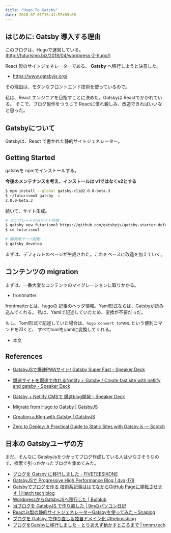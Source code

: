 ```yaml
---
title: "Hugo To Gatsby"
date: 2018-07-01T15:41:57+09:00
---
```


## はじめに: Gatsby 導入する理由
このブログは、Hugoで運営している。(http://futurismo.biz/2018/04/wordpress-2-hugo/)

React 製のサイトジェネレーターである、 **Gatsby** へ移行しようと決意した。

- https://www.gatsbyjs.org/

その理由は、モダンなフロントエンド技術を使っているので。

私は、React エンジニアを目指すことに決めた。Gatsbyは Reactでかかれている。
そこで、ブログ製作をつうじで Reactに慣れ親しみ、改造できればいいなと思った。

## Gatsbyについて
Gatsbyは、React で書かれた静的サイトジェネレーター。

## Getting Started
gatsbyを npmでインストールする。

**今後のメンテナンスを考え、インストールは v1ではなくv2とする**

```bash
$ npm install --global gatsby-cli@2.0.0-beta.3
$ ~/futurismo3 gatsby -v                                                                                                                                               15:36:1
2.0.0-beta.3
```

続いて、サイト生成。

```bash
# テンプレートからサイト作成
$ gatsby new futurismo3 https://github.com/gatsbyjs/gatsby-starter-default#v2
$ cd futurismo3

# 開発用サーバ起動
$ gatsby develop
```

まずは、デフォルトのページが生成された。これをベースに改造を加えていく。

## コンテンツの migration
まずは、一番大変なコンテンツのマイグレーションに取りかかる。

- frontmatter

frontmatterとは、hugoの 記事のヘッダ情報。Yaml形式ならば、Gatsbyが読み込んでくれる。
私は、Yamlで記述していたため、変換が不要だっだ。

もし、Toml形式で記述していた場合は、`hugo convert toYAML` という便利コマンドを叩くと、
すべてtomlをyamlに変換してくれる。

- 本文


## References
- [GatsbyJSで爆速PWAサイト/ Gatsby Super Fast \- Speaker Deck](https://speakerdeck.com/nnjyami/gatsby-super-fast)
- [爆速サイトを爆速で作れるNetlify \+ Gatsby / Create fast site with netlify and gatsby \- Speaker Deck](https://speakerdeck.com/mottox2/create-fast-site-with-netlify-and-gatsby)
- [Gatsby \+ Netlify CMSで 爆速blog開発 \- Speaker Deck](https://speakerdeck.com/mukai21/gatsby-plus-netlify-cmsde-bao-su-blogkai-fa)

- [Migrate from Hugo to Gatsby \| GatsbyJS](https://next.gatsbyjs.org/blog/2017-11-06-migrate-hugo-gatsby/)
- [Creating a Blog with Gatsby \| GatsbyJS](https://www.gatsbyjs.org/blog/2017-07-19-creating-a-blog-with-gatsby/)
- [Zero to Deploy: A Practical Guide to Static Sites with Gatsby\.js ― Scotch](https://scotch.io/tutorials/zero-to-deploy-a-practical-guide-to-static-sites-with-gatsbyjs)

## 日本の Gatsbyユーザの方
まだ、そんなに GatsbyJsをつかってブログ作成している人は少なさそうなので、検索で引っかかったブログを集めてみた。

- [ブログを Gatsby に移行しました \- FIVETEESIXONE](https://fiveteesixone.lackland.io/2018/03/31/rebuild-blog-using-gatsby/)
- [GatsbyJSで Progressive High Performance Blog \| dvg\-179](https://dvg.179.jp/201803-gatsby-pwa/)
- [Gatsbyでブログを作る 技術系記事ははてなからGitHub Pageに移転させます \| Hatch tech blog](https://hachibeedi.github.io/entry/first-announcement/)
- [WordpressからGatsbyJSへ移行した \| Bulblub](https://www.bulblub.com/2018/06/moved_to_gatsbyjs/)
- [当ブログを GatsbyJS で作り直した \| 9mのパソコン日記](https://blog.kksg.net/posts/gatsby/)
- [React\.js製の静的サイトジェネレーターGatsbyを使ってみた – Snaplog](https://blog.mismithportfolio.com/web/20160827gatsby)
- [ブログを Gatsby で作り直し＆独自ドメイン化 \#thebossblog](https://blog.theboss.tech/2018/02/16/blog-gatsby/)
- [ブログをGatsbyに移行しました \- とりあえず動かすところまで \| tmnm\.tech](https://tmnm.tech/2017/09/10/migrate-to-gatsby/)
